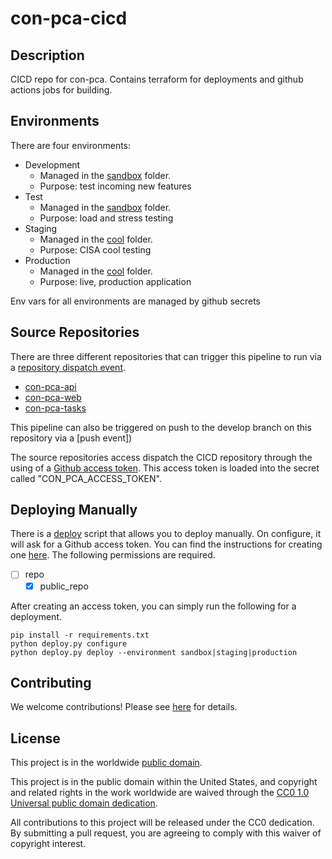 # con-pca-cicd #

## Description ##

CICD repo for con-pca. Contains terraform for deployments and
github actions jobs for building.

## Environments ##

There are four environments:

- Development
  - Managed in the [sandbox](/sandbox) folder.
  - Purpose: test incoming new features
- Test
  - Managed in the [sandbox](/sandbox) folder.
  - Purpose: load and stress testing
- Staging
  - Managed in the [cool](/cool) folder.
  - Purpose: CISA cool testing
- Production
  - Managed in the [cool](/cool) folder.
  - Purpose: live, production application

Env vars for all environments are managed by github secrets

## Source Repositories ##

There are three different repositories that can trigger this pipeline to
run via a [repository dispatch event](https://docs.github.com/en/actions/reference/events-that-trigger-workflows#repository_dispatch).

- [con-pca-api](https://github.com/cisagov/con-pca-api)
- [con-pca-web](https://github.com/cisagov/con-pca-web)
- [con-pca-tasks](https://github.com/cisagov/con-pca-tasks)

This pipeline can also be triggered on push to the develop branch on
this repository via a [push event])

The source repositories access dispatch the CICD repository through the
using of a [Github access token](https://docs.github.com/en/github/authenticating-to-github/keeping-your-account-and-data-secure/creating-a-personal-access-token).
This access token is loaded into the secret called "CON_PCA_ACCESS_TOKEN".

## Deploying Manually ##

There is a [deploy](deploy.py) script that allows you to deploy manually.
On configure, it will ask for a Github access token. You can find the
instructions for creating one [here](https://docs.github.com/en/github/authenticating-to-github/keeping-your-account-and-data-secure/creating-a-personal-access-token).
The following permissions are required.

- [ ] repo
  - [x] public_repo

After creating an access token, you can simply run the following for a deployment.

```basg
pip install -r requirements.txt
python deploy.py configure
python deploy.py deploy --environment sandbox|staging|production
```

## Contributing ##

We welcome contributions! Please see [here](CONTRIBUTING.md) for
details.

## License ##

This project is in the worldwide [public domain](LICENSE).

This project is in the public domain within the United States, and
copyright and related rights in the work worldwide are waived through
the [CC0 1.0 Universal public domain
dedication](https://creativecommons.org/publicdomain/zero/1.0/).

All contributions to this project will be released under the CC0
dedication. By submitting a pull request, you are agreeing to comply
with this waiver of copyright interest.
